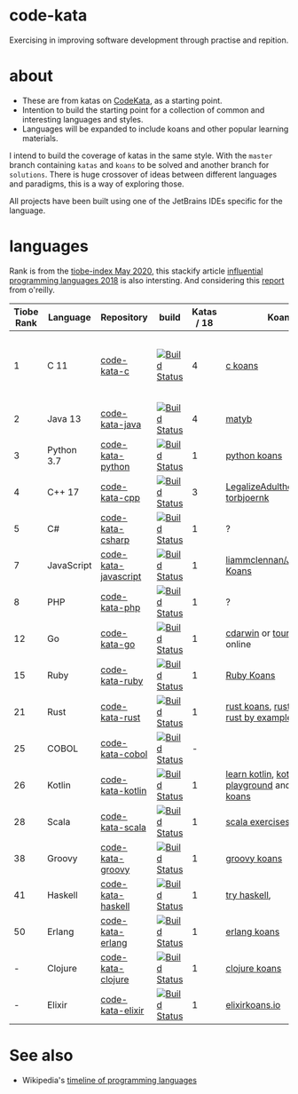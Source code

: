 # code-kata

Exercising in improving software development through practise and repition.

# about

* These are from katas on [CodeKata](http://codekata.com/), as a starting point.
* Intention to build the starting point for a collection of common and interesting languages and styles.
* Languages will be expanded to include koans and other popular learning materials.

I intend to build the coverage of katas in the same style. With the `master` branch containing `katas` and `koans` to be solved and another branch for `solutions`. There is huge crossover of ideas between different languages and paradigms, this is a way of exploring those.

All projects have been built using one of the JetBrains IDEs specific for the language.

# languages

Rank is from the [tiobe-index May 2020](https://www.tiobe.com/tiobe-index/), this stackify article [influential programming languages 2018](https://stackify.com/popular-programming-languages-2018/) is also intersting. And considering this [report](https://www.oreilly.com/ideas/3-emerging-trends-tech-leaders-should-watch) from o'reilly.

| Tiobe Rank | Language | Repository | build | Katas / 18 | Koans | Mantra | 
|---|---|---|---|---|---|---|
| 1 | C 11 | [code-kata-c](https://github.com/alphafoobar/code-kata-c) | [![Build Status](https://travis-ci.com/alphafoobar/code-kata-c.svg?branch=master)](https://travis-ci.com/alphafoobar/code-kata-c)| 4 | [c koans](https://github.com/c-koans/c_koans) | C doesn't have a 'philosophy'. It has a purpose: build things. |
| 2 | Java 13 | [code-kata-java](https://github.com/alphafoobar/code-kata-java) | [![Build Status](https://travis-ci.com/alphafoobar/code-kata-java.svg?branch=master)](https://travis-ci.com/alphafoobar/code-kata-java) | 4 | [matyb](https://github.com/alphafoobar/java-koans) | |
| 3 | Python 3.7 | [code-kata-python](https://github.com/alphafoobar/code-kata-python) | [![Build Status](https://travis-ci.com/alphafoobar/code-kata-python.svg?branch=master)](https://travis-ci.com/alphafoobar/code-kata-python)| 1 | [python koans](https://github.com/gregmalcolm/python_koans) | [zen-of-python](https://www.python.org/dev/peps/pep-0020/) |
| 4 | C++ 17 | [code-kata-cpp](https://github.com/alphafoobar/code-kata-cpp) | [![Build Status](https://travis-ci.com/alphafoobar/code-kata-cpp.svg?branch=master)](https://travis-ci.com/alphafoobar/code-kata-cpp) | 3 | [LegalizeAdulthood](https://github.com/alphafoobar/cpp-koans), [torbjoernk](https://github.com/torbjoernk/CppKoans) | |
| 5 | C# | [code-kata-csharp](https://github.com/alphafoobar/code-kata-csharp) | [![Build Status](https://travis-ci.com/alphafoobar/code-kata-csharp.svg?branch=master)](https://travis-ci.com/alphafoobar/code-kata-csharp)| 1 |  ? | |
| 7 | JavaScript | [code-kata-javascript](https://github.com/alphafoobar/code-kata-javascript) | [![Build Status](https://travis-ci.com/alphafoobar/code-kata-javascript.svg?branch=master)](https://travis-ci.com/alphafoobar/code-kata-javascript) | 1 | [liammclennan/JavaScript-Koans](https://github.com/liammclennan/JavaScript-Koans) | |
| 8 | PHP | [code-kata-php](https://github.com/alphafoobar/code-kata-php) | [![Build Status](https://travis-ci.com/alphafoobar/code-kata-php.svg?branch=master)](https://travis-ci.com/alphafoobar/code-kata-php)| 1 |  ? | |
| 12 | Go | [code-kata-go](https://github.com/alphafoobar/code-kata-go) | [![Build Status](https://travis-ci.com/alphafoobar/code-kata-go.svg?branch=master)](https://travis-ci.com/alphafoobar/code-kata-go) | 1 | [cdarwin](https://github.com/alphafoobar/go-koans) or [tour of go](https://tour.golang.org/welcome/1) online| [go-proverbs](https://go-proverbs.github.io/) |
| 15 | Ruby | [code-kata-ruby](https://github.com/alphafoobar/code-kata-ruby) | [![Build Status](https://travis-ci.com/alphafoobar/code-kata-ruby.svg?branch=master)](https://travis-ci.com/alphafoobar/code-kata-ruby) | 1 | [Ruby Koans](https://github.com/edgecase/ruby_koans) | [Ruby Philosophy](https://en.wikipedia.org/wiki/Ruby_(programming_language)#Philosophy) |
| 21 | Rust | [code-kata-rust](https://github.com/alphafoobar/code-kata-rust) | [![Build Status](https://travis-ci.com/alphafoobar/code-kata-rust.svg?branch=master)](https://travis-ci.com/alphafoobar/code-kata-rust)| 1 | [rust koans](https://github.com/crazymykl/rust-koans), [rustlings](https://github.com/rust-lang/rustlings/) and [rust by example online](https://doc.rust-lang.org/rust-by-example/index.html)| [Rust Design FAQ](https://doc.rust-lang.org/1.6.0/complement-design-faq.html) |
| 25 | COBOL | [code-kata-cobol](https://github.com/alphafoobar/code-kata-cobol) | [![Build Status](https://travis-ci.com/alphafoobar/code-kata-cobol.svg?branch=master)](https://travis-ci.com/alphafoobar/code-kata-cobol)| - | | |
| 26 | Kotlin | [code-kata-kotlin](https://github.com/alphafoobar/code-kata-kotlin) | [![Build Status](https://travis-ci.com/alphafoobar/code-kata-kotlin.svg?branch=master)](https://travis-ci.com/alphafoobar/code-kata-kotlin)| 1 | [learn kotlin](https://kotlinlang.org/docs/tutorials/koans.html), [kotlin playground](https://play.kotlinlang.org/koans/Introduction/Hello,%20world!/Task.kt) and [kotlin koans](https://try.kotlinlang.org/) | |
| 28 | Scala | [code-kata-scala](https://github.com/alphafoobar/code-kata-scala) | [![Build Status](https://travis-ci.com/alphafoobar/code-kata-scala.svg?branch=master)](https://travis-ci.com/alphafoobar/code-kata-scala)| 1 | [scala exercises](https://www.scala-exercises.org/) | |
| 38 | Groovy | [code-kata-groovy](https://github.com/alphafoobar/code-kata-groovy) | [![Build Status](https://travis-ci.com/alphafoobar/code-kata-groovy.svg?branch=master)](https://travis-ci.com/alphafoobar/code-kata-groovy)| 1 | [groovy koans](http://nadavc.github.io/groovykoans/) | |
| 41 | Haskell | [code-kata-haskell](https://github.com/alphafoobar/code-kata-haskell) | [![Build Status](https://travis-ci.com/alphafoobar/code-kata-haskell.svg?branch=master)](https://travis-ci.com/alphafoobar/code-kata-haskell)| 1 | [try haskell](http://tryhaskell.org/),  | |
| 50 | Erlang | [code-kata-erlang](https://github.com/alphafoobar/code-kata-erlang) | [![Build Status](https://travis-ci.com/alphafoobar/code-kata-erlang.svg?branch=master)](https://travis-ci.com/alphafoobar/code-kata-erlang)| 1 | [erlang koans](https://github.com/patrickgombert/erlang-koans) | |
| - | Clojure| [code-kata-clojure](https://github.com/alphafoobar/code-kata-clojure) | [![Build Status](https://travis-ci.com/alphafoobar/code-kata-clojure.svg?branch=master)](https://travis-ci.com/alphafoobar/code-kata-clojure)| 1 |  [clojure koans](http://clojurescriptkoans.com/) | |
| - | Elixir | [code-kata-elixir](https://github.com/alphafoobar/code-kata-elixir) | [![Build Status](https://travis-ci.com/alphafoobar/code-kata-elixir.svg?branch=master)](https://travis-ci.com/alphafoobar/code-kata-elixir)| 1 | [elixirkoans.io](http://elixirkoans.io/) | |

# See also
* Wikipedia's [timeline of programming languages](https://en.wikipedia.org/wiki/Timeline_of_programming_languages)

